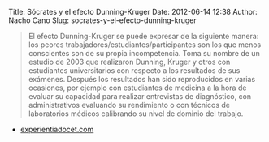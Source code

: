 Title: Sócrates y el efecto Dunning-Kruger
Date: 2012-06-14 12:38
Author: Nacho Cano
Slug: socrates-y-el-efecto-dunning-kruger

> El efecto Dunning-Kruger se puede expresar de la siguiente manera: los
> peores trabajadores/estudiantes/participantes son los que menos
> conscientes son de su propia incompetencia. Toma su nombre de un
> estudio de 2003 que realizaron Dunning, Kruger y otros con estudiantes
> universitarios con respecto a los resultados de sus exámenes. Después
> los resultados han sido reproducidos en varias ocasiones, por ejemplo
> con estudiantes de medicina a la hora de evaluar su capacidad para
> realizar entrevistas de diagnóstico, con administrativos evaluando su
> rendimiento o con técnicos de laboratorios médicos calibrando su nivel
> de dominio del trabajo.

- [experientiadocet.com][]

  [experientiadocet.com]: http://www.experientiadocet.com/2012/06/socrates-y-el-efecto-dunning-kruger-con.html
    "Sócrates y el efecto Dunning-Kruger"
